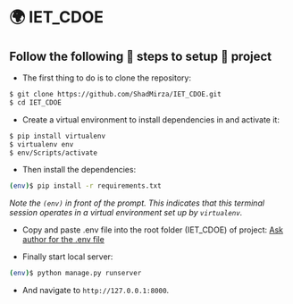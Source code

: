 # 🌍 IET_CDOE

## Follow the following 📃 steps to setup 🚀 project 

- The first thing to do is to clone the repository:

```sh
$ git clone https://github.com/ShadMirza/IET_CDOE.git
$ cd IET_CDOE
```

- Create a virtual environment to install dependencies in and activate it:

```sh
$ pip install virtualenv
$ virtualenv env
$ env/Scripts/activate
```

- Then install the dependencies:

```sh
(env)$ pip install -r requirements.txt
```
<i>Note the `(env)` in front of the prompt. This indicates that this terminal
session operates in a virtual environment set up by `virtualenv`.</i>

- Copy and paste .env file into the root folder (IET_CDOE) of project: <a href='https://drive.google.com/file/d/1MF9a4W3QpLZ2Qv8t0XMmerBJ0se4S4J0/view'>Ask author for the .env file</a>

- Finally start local server:
```sh
(env)$ python manage.py runserver
```
- And navigate to `http://127.0.0.1:8000`.
